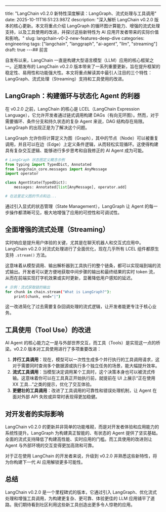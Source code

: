 ---
title: "LangChain v0.2.0 新特性深度解读：LangGraph、流式处理与工具调用"
date: 2025-10-11T16:51:23.987Z
description: "深入解析 LangChain v0.2.0 版本的核心更新。本文将重点介绍 LangGraph 的循环图计算能力、增强的流式处理支持，以及工具使用的改进，并探讨这些新特性为 AI 应用开发者带来的实际价值和影响。"
slug: langchain-v0-2-new-features-deep-dive
categories: engineering
tags: ["langchain", "langgraph", "ai-agent", "llm", "streaming"]
draft: true
---## 前言

自发布以来，LangChain 一直是构建大型语言模型（LLM）应用的核心框架之一。近期发布的 LangChain v0.2.0 版本带来了一系列重要更新，旨在提升框架的稳定性、易用性和功能强大性。本文将重点解读其中最引人注目的三个特性：LangGraph、流式处理（Streaming）支持和工具使用的改进。

## LangGraph：构建循环与状态化 Agent 的利器

在 v0.2.0 之前，LangChain 的核心是 LCEL（LangChain Expression Language），它允许开发者通过链式调用构建 DAGs（有向无环图）。然而，对于需要循环、条件分支和持久状态的复杂 Agent 来说，DAG 结构存在局限。LangGraph 的出现正是为了解决这个问题。

LangGraph 允许你将计算定义为图（Graph），其中的节点（Node）可以被重复调用，并且可以在边（Edge）上定义条件逻辑，从而轻松实现循环。这使得构建具有复杂交互逻辑、能够进行多步思考和自我修正的 AI Agent 成为可能。

```python
# LangGraph 状态图定义概念示例
from typing import TypedDict, Annotated
from langchain_core.messages import AnyMessage
import operator

class AgentState(TypedDict):
    messages: Annotated[list[AnyMessage], operator.add]

# 在这里定义图的节点和边...
```

通过引入显式的状态管理（State Management），LangGraph 让 Agent 的每一步操作都清晰可见，极大地增强了应用的可控性和可调试性。

## 全面增强的流式处理（Streaming）

实时响应是提升用户体验的关键，尤其是在聊天机器人和交互式应用中。LangChain v0.2.0 对流式处理进行了全面优化，现在几乎所有 LCEL 组件都原生支持 `.stream()` 方法。

这意味着从模型调用、输出解析器到工具执行的整个链条，都可以实现端到端的流式输出。开发者可以更方便地获取中间步骤的输出和最终结果的实时 token 流，从而在前端实现打字机效果或实时更新，显著降低用户感知的延迟。

```bash
# 示例：流式获取链的输出
for chunk in chain.stream("What is LangGraph?"):
    print(chunk, end="|")
```

这一改进简化了过去需要复杂回调处理的流式逻辑，让开发者能更专注于核心业务。

## 工具使用（Tool Use）的改进

AI Agent 的核心能力之一是与外部世界交互，而工具（Tools）是实现这一点的桥梁。v0.2.0 版本对工具使用进行了多项重要改进：

1.  **并行工具调用**：现在，模型可以一次性生成多个并行执行的工具调用请求，这对于需要同时查询多个数据源或执行多个独立任务的场景，能大幅提升效率。
2.  **流式工具调用**：当模型决定调用某个工具时，这个决策本身也可以被流式传输。这意味着你可以在工具真正开始执行前，就提前在 UI 上展示“正在使用 XX 工具...”之类的提示，优化了交互体验。
3.  **更健壮的工具调用**：改进了工具调用的可靠性和错误处理机制，让 Agent 在面对外部 API 失败或异常时表现得更加稳健。

## 对开发者的实际影响

LangChain v0.2.0 的更新并非简单的功能堆砌，而是对开发者体验和应用能力的系统性提升。LangGraph 为构建真正智能的、有状态的 Agent 提供了坚实基础。全面的流式支持降低了构建高性能、实时应用的门槛。而工具使用的改进则让 Agent 与外部环境的交互变得更加高效和可靠。

对于正在使用 LangChain 的开发者来说，升级到 v0.2.0 并熟悉这些新特性，将为你构建下一代 AI 应用解锁更多可能性。

## 总结

LangChain v0.2.0 是一个里程碑式的版本，它通过引入 LangGraph、优化流式处理和增强工具调用，为构建更复杂、更可靠、体验更佳的 LLM 应用铺平了道路。我们期待看到社区利用这些新工具创造出更多令人惊艳的应用。
